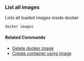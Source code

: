### List all images

Lists all loaded images inside docker

`docker images`

#### Related Commands

- [Delete docker image](docker-image-rm.md)
- [Create container using image](docker-container-create.md)

